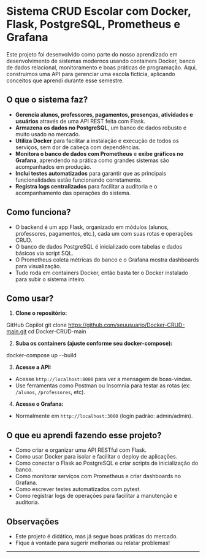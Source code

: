 # Sistema CRUD Escolar com Docker, Flask, PostgreSQL, Prometheus e Grafana

Este projeto foi desenvolvido como parte do nosso aprendizado em desenvolvimento de sistemas modernos usando containers Docker, banco de dados relacional, monitoramento e boas práticas de programação. Aqui, construimos uma API para gerenciar uma escola fictícia, aplicando conceitos que aprendi durante esse semestre.

## O que o sistema faz?

- **Gerencia alunos, professores, pagamentos, presenças, atividades e usuários** através de uma API REST feita com Flask.
- **Armazena os dados no PostgreSQL**, um banco de dados robusto e muito usado no mercado.
- **Utiliza Docker** para facilitar a instalação e execução de todos os serviços, sem dor de cabeça com dependências.
- **Monitora o banco de dados com Prometheus** e **exibe gráficos no Grafana**, aprendendo na prática como grandes sistemas são acompanhados em produção.
- **Inclui testes automatizados** para garantir que as principais funcionalidades estão funcionando corretamente.
- **Registra logs centralizados** para facilitar a auditoria e o acompanhamento das operações do sistema.

## Como funciona?

- O backend é um app Flask, organizado em módulos (alunos, professores, pagamentos, etc.), cada um com suas rotas e operações CRUD.
- O banco de dados PostgreSQL é inicializado com tabelas e dados básicos via script SQL.
- O Prometheus coleta métricas do banco e o Grafana mostra dashboards para visualização.
- Tudo roda em containers Docker, então basta ter o Docker instalado para subir o sistema inteiro.

## Como usar?

1. **Clone o repositório:**

GitHub Copilot
git clone https://github.com/seuusuario/Docker-CRUD-main.git cd Docker-CRUD-main

2. **Suba os containers (ajuste conforme seu docker-compose):**

docker-compose up --build

3. **Acesse a API:**
- Acesse `http://localhost:8000` para ver a mensagem de boas-vindas.
- Use ferramentas como Postman ou Insomnia para testar as rotas (ex: `/alunos`, `/professores`, etc).

4. **Acesse o Grafana:**
- Normalmente em `http://localhost:3000` (login padrão: admin/admin).

## O que eu aprendi fazendo esse projeto?

- Como criar e organizar uma API RESTful com Flask.
- Como usar Docker para isolar e facilitar o deploy de aplicações.
- Como conectar o Flask ao PostgreSQL e criar scripts de inicialização do banco.
- Como monitorar serviços com Prometheus e criar dashboards no Grafana.
- Como escrever testes automatizados com pytest.
- Como registrar logs de operações para facilitar a manutenção e auditoria.

## Observações

- Este projeto é didático, mas já segue boas práticas do mercado.
- Fique à vontade para sugerir melhorias ou relatar problemas!

---
